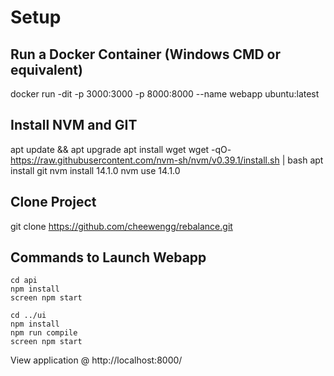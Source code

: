 # Setup

## Run a Docker Container (Windows CMD or equivalent)
docker run -dit -p 3000:3000 -p 8000:8000 --name webapp ubuntu:latest

## Install NVM and GIT
apt update && apt upgrade
apt install wget 
wget -qO- https://raw.githubusercontent.com/nvm-sh/nvm/v0.39.1/install.sh | bash
apt install git
nvm install 14.1.0
nvm use 14.1.0

## Clone Project 
git clone https://github.com/cheewengg/rebalance.git


## Commands to Launch Webapp
```
cd api
npm install
screen npm start
```

```
cd ../ui
npm install
npm run compile
screen npm start
```

View application @ http://localhost:8000/
